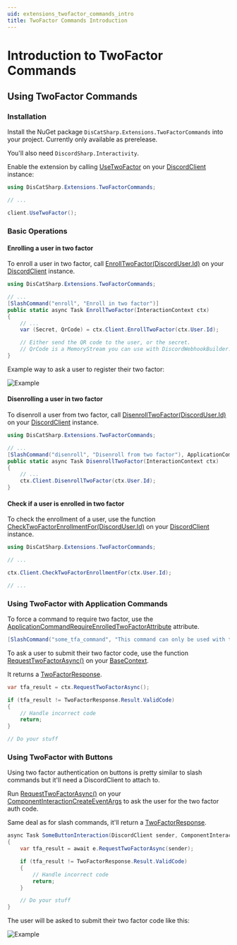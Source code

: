 ```yaml
---
uid: extensions_twofactor_commands_intro
title: TwoFactor Commands Introduction
---
```


# Introduction to TwoFactor Commands


## Using TwoFactor Commands

### Installation

Install the NuGet package `DisCatSharp.Extensions.TwoFactorCommands` into your project. Currently only available as prerelease.

You'll also need `DiscordSharp.Interactivity`.

Enable the extension by calling [UseTwoFactor](xref:DisCatSharp.Extensions.TwoFactorCommands.ExtensionMethods#DisCatSharp_Extensions_TwoFactorCommands_ExtensionMethods_UseTwoFactor_DiscordClient_DisCatSharp_Extensions_TwoFactorCommands_TwoFactorConfiguration_) on your [DiscordClient](xref:DisCatSharp.DiscordClient) instance:

```cs
using DisCatSharp.Extensions.TwoFactorCommands;

// ...

client.UseTwoFactor();
```

### Basic Operations

#### Enrolling a user in two factor

To enroll a user in two factor, call [EnrollTwoFactor(DiscordUser.Id)](xref:DisCatSharp.Extensions.TwoFactorCommands.TwoFactorExtensionUtilities#DisCatSharp_Extensions_TwoFactorCommands_TwoFactorExtensionUtilities_EnrollTwoFactor_DiscordClient_DiscordUser_) on your [DiscordClient](xref:DisCatSharp.DiscordClient) instance.

```cs
using DisCatSharp.Extensions.TwoFactorCommands;

// ...
[SlashCommand("enroll", "Enroll in two factor")]
public static async Task EnrollTwoFactor(InteractionContext ctx)
{
    // ...
	var (Secret, QrCode) = ctx.Client.EnrollTwoFactor(ctx.User.Id);

    // Either send the QR code to the user, or the secret.
    // QrCode is a MemoryStream you can use with DiscordWebhookBuilder.AddFile as example.
}
```

Example way to ask a user to register their two factor:

![Example](/images/two_factor_enrollment_message_example.png)

#### Disenrolling a user in two factor

To disenroll a user from two factor, call [DisenrollTwoFactor(DiscordUser.Id)](xref:DisCatSharp.Extensions.TwoFactorCommands.TwoFactorExtensionUtilities#DisCatSharp_Extensions_TwoFactorCommands_TwoFactorExtensionUtilities_DisenrollTwoFactor_DiscordClient_System_UInt64_) on your [DiscordClient](xref:DisCatSharp.DiscordClient) instance.

```cs
using DisCatSharp.Extensions.TwoFactorCommands;

// ...
[SlashCommand("disenroll", "Disenroll from two factor"), ApplicationCommandRequireEnrolledTwoFactor]
public static async Task DisenrollTwoFactor(InteractionContext ctx)
{
    // ...
	ctx.Client.DisenrollTwoFactor(ctx.User.Id);
}
```

#### Check if a user is enrolled in two factor

To check the enrollment of a user, use the function [CheckTwoFactorEnrollmentFor(DiscordUser.Id)](xref:DisCatSharp.Extensions.TwoFactorCommands.TwoFactorExtensionUtilities#DisCatSharp_Extensions_TwoFactorCommands_TwoFactorExtensionUtilities_CheckTwoFactorEnrollmentFor_DiscordClient_System_UInt64_) on your [DiscordClient](xref:DisCatSharp.DiscordClient) instance.


```cs
using DisCatSharp.Extensions.TwoFactorCommands;

// ...

ctx.Client.CheckTwoFactorEnrollmentFor(ctx.User.Id);

// ...
```

### Using TwoFactor with Application Commands

To force a command to require two factor, use the [ApplicationCommandRequireEnrolledTwoFactorAttribute](xref:DisCatSharp.ApplicationCommands.Attributes.ApplicationCommandRequireEnrolledTwoFactorAttribute) attribute.

```cs
[SlashCommand("some_tfa_command", "This command can only be used with tfa"), ApplicationCommandRequireEnrolledTwoFactor]
```

To ask a user to submit their two factor code, use the function [RequestTwoFactorAsync()](xref:DisCatSharp.Extensions.TwoFactorCommands.ApplicationCommands.TwoFactorApplicationCommandExtension#DisCatSharp_Extensions_TwoFactorCommands_ApplicationCommands_TwoFactorApplicationCommandExtension_RequestTwoFactorAsync_BaseContext_) on your [BaseContext](xref:DisCatSharp.ApplicationCommands.Context.BaseContext).

It returns a [TwoFactorResponse](xref:DisCatSharp.Extensions.TwoFactorCommands.Properties.TwoFactorResponse).

```cs
var tfa_result = ctx.RequestTwoFactorAsync();

if (tfa_result != TwoFactorResponse.Result.ValidCode)
{
	// Handle incorrect code
    return;
}

// Do your stuff
```

### Using TwoFactor with Buttons

Using two factor authentication on buttons is pretty similar to slash commands but it'll need a DiscordClient to attach to.

Run [RequestTwoFactorAsync()](xref:DisCatSharp.Extensions.TwoFactorCommands.ApplicationCommands.TwoFactorApplicationCommandExtension#DisCatSharp_Extensions_TwoFactorCommands_ApplicationCommands_TwoFactorApplicationCommandExtension_RequestTwoFactorAsync_BaseContext_) on your [ComponentInteractionCreateEventArgs](xref:DisCatSharp.EventArgs.ComponentInteractionCreateEventArgs) to ask the user for the two factor auth code.

Same deal as for slash commands, it'll return a [TwoFactorResponse](xref:DisCatSharp.Extensions.TwoFactorCommands.Properties.TwoFactorResponse).

```cs
async Task SomeButtonInteraction(DiscordClient sender, ComponentInteractionCreateEventArgs e)
{
    var tfa_result = await e.RequestTwoFactorAsync(sender);

    if (tfa_result != TwoFactorResponse.Result.ValidCode)
    {
        // Handle incorrect code
        return;
    }

    // Do your stuff
}
```

The user will be asked to submit their two factor code like this:

![Example](/images/two_factor_request_example.png)